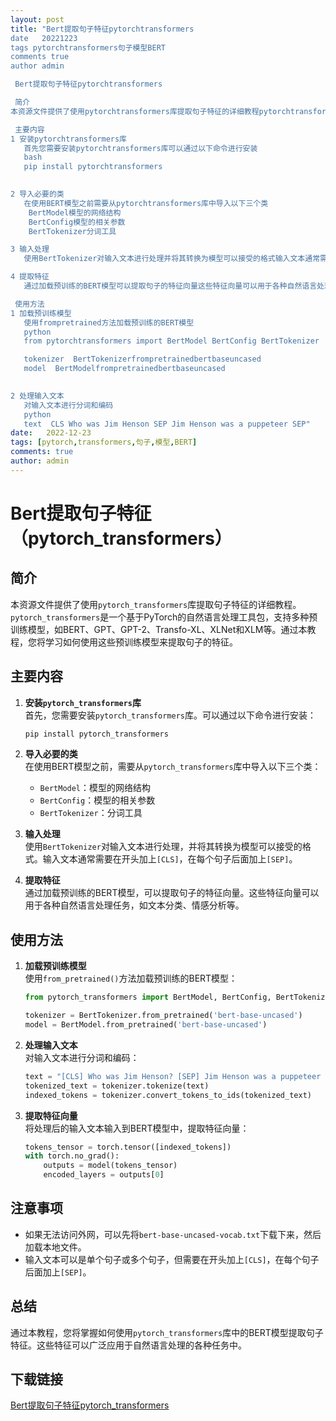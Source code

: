 ```yaml
---
layout: post
title: "Bert提取句子特征pytorchtransformers
date   20221223
tags pytorchtransformers句子模型BERT
comments true
author admin

 Bert提取句子特征pytorchtransformers

 简介
本资源文件提供了使用pytorchtransformers库提取句子特征的详细教程pytorchtransformers是一个基于PyTorch的自然语言处理工具包支持多种预训练模型如BERTGPTGPT2TransfoXLXLNet和XLM等通过本教程您将学习如何使用这些预训练模型来提取句子的特征

 主要内容
1 安装pytorchtransformers库  
   首先您需要安装pytorchtransformers库可以通过以下命令进行安装
   bash
   pip install pytorchtransformers
   

2 导入必要的类  
   在使用BERT模型之前需要从pytorchtransformers库中导入以下三个类
    BertModel模型的网络结构
    BertConfig模型的相关参数
    BertTokenizer分词工具

3 输入处理  
   使用BertTokenizer对输入文本进行处理并将其转换为模型可以接受的格式输入文本通常需要在开头加上CLS在每个句子后面加上SEP

4 提取特征  
   通过加载预训练的BERT模型可以提取句子的特征向量这些特征向量可以用于各种自然语言处理任务如文本分类情感分析等

 使用方法
1 加载预训练模型  
   使用frompretrained方法加载预训练的BERT模型
   python
   from pytorchtransformers import BertModel BertConfig BertTokenizer

   tokenizer  BertTokenizerfrompretrainedbertbaseuncased
   model  BertModelfrompretrainedbertbaseuncased
   

2 处理输入文本  
   对输入文本进行分词和编码
   python
   text  CLS Who was Jim Henson SEP Jim Henson was a puppeteer SEP"
date:   2022-12-23
tags: [pytorch,transformers,句子,模型,BERT]
comments: true
author: admin
---
```

# Bert提取句子特征（pytorch_transformers）

## 简介
本资源文件提供了使用`pytorch_transformers`库提取句子特征的详细教程。`pytorch_transformers`是一个基于PyTorch的自然语言处理工具包，支持多种预训练模型，如BERT、GPT、GPT-2、Transfo-XL、XLNet和XLM等。通过本教程，您将学习如何使用这些预训练模型来提取句子的特征。

## 主要内容
1. **安装`pytorch_transformers`库**  
   首先，您需要安装`pytorch_transformers`库。可以通过以下命令进行安装：
   ```bash
   pip install pytorch_transformers
   ```

2. **导入必要的类**  
   在使用BERT模型之前，需要从`pytorch_transformers`库中导入以下三个类：
   - `BertModel`：模型的网络结构
   - `BertConfig`：模型的相关参数
   - `BertTokenizer`：分词工具

3. **输入处理**  
   使用`BertTokenizer`对输入文本进行处理，并将其转换为模型可以接受的格式。输入文本通常需要在开头加上`[CLS]`，在每个句子后面加上`[SEP]`。

4. **提取特征**  
   通过加载预训练的BERT模型，可以提取句子的特征向量。这些特征向量可以用于各种自然语言处理任务，如文本分类、情感分析等。

## 使用方法
1. **加载预训练模型**  
   使用`from_pretrained()`方法加载预训练的BERT模型：
   ```python
   from pytorch_transformers import BertModel, BertConfig, BertTokenizer

   tokenizer = BertTokenizer.from_pretrained('bert-base-uncased')
   model = BertModel.from_pretrained('bert-base-uncased')
   ```

2. **处理输入文本**  
   对输入文本进行分词和编码：
   ```python
   text = "[CLS] Who was Jim Henson? [SEP] Jim Henson was a puppeteer [SEP]"
   tokenized_text = tokenizer.tokenize(text)
   indexed_tokens = tokenizer.convert_tokens_to_ids(tokenized_text)
   ```

3. **提取特征向量**  
   将处理后的输入文本输入到BERT模型中，提取特征向量：
   ```python
   tokens_tensor = torch.tensor([indexed_tokens])
   with torch.no_grad():
       outputs = model(tokens_tensor)
       encoded_layers = outputs[0]
   ```

## 注意事项
- 如果无法访问外网，可以先将`bert-base-uncased-vocab.txt`下载下来，然后加载本地文件。
- 输入文本可以是单个句子或多个句子，但需要在开头加上`[CLS]`，在每个句子后面加上`[SEP]`。

## 总结
通过本教程，您将掌握如何使用`pytorch_transformers`库中的BERT模型提取句子特征。这些特征可以广泛应用于自然语言处理的各种任务中。

## 下载链接

[Bert提取句子特征pytorch_transformers](https://pan.quark.cn/s/4d1a4cfb9c85)